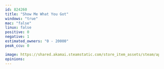 ```yaml
---
id: 824260
title: "Show Me What You Got"
windows: "true"
mac: "false"
linux: false
positive: 0
negative: 1
estimated_owners: "0 - 20000"
peak_ccu: 0

image: https://shared.akamai.steamstatic.com/store_item_assets/steam/apps/824260/header.jpg?t=1524415411
opinions:
---
```

